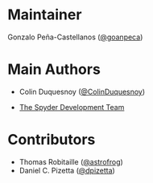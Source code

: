 Maintainer
==========

Gonzalo Peña-Castellanos ([@goanpeca](http://github.com/goanpeca))

Main Authors
============

* Colin Duquesnoy ([@ColinDuquesnoy](http://github.com/ColinDuquesnoy))

* [The Spyder Development Team](https://github.com/spyder-ide/spyder/graphs/contributors)

Contributors
============

* Thomas Robitaille ([@astrofrog](http://www.github.com/astrofrog))
* Daniel C. Pizetta ([@dpizetta](https://github.com/dpizetta))
